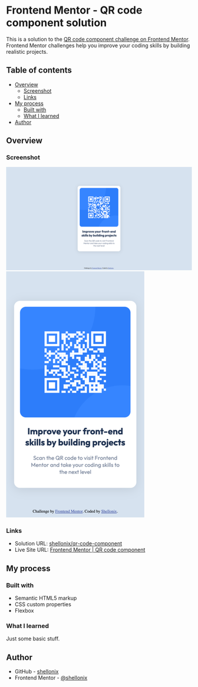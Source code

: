 # Frontend Mentor - QR code component solution

This is a solution to the [QR code component challenge on Frontend Mentor](https://www.frontendmentor.io/challenges/qr-code-component-iux_sIO_H). Frontend Mentor challenges help you improve your coding skills by building realistic projects.

## Table of contents

- [Overview](#overview)
  - [Screenshot](#screenshot)
  - [Links](#links)
- [My process](#my-process)
  - [Built with](#built-with)
  - [What I learned](#what-i-learned)
- [Author](#author)

## Overview

### Screenshot

![Desktop Screenshot](./desktop-screenshot.png)
![Mobile Screenshot](./mobile-screenshot.png)

### Links

- Solution URL: [shellonix/qr-code-component](https://github.com/shellonix/qr-code-component)
- Live Site URL: [Frontend Mentor | QR code component](https://shellonix.github.io/qr-code-component)

## My process

### Built with

- Semantic HTML5 markup
- CSS custom properties
- Flexbox

### What I learned

Just some basic stuff.

## Author

- GitHub - [shellonix](https://github.com/shellonix)
- Frontend Mentor - [@shellonix](https://www.frontendmentor.io/profile/shellonix)
